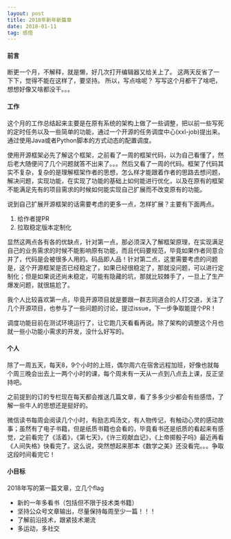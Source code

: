 ```yaml
---
layout: post
title: 2018年新年新篇章
date: 2018-01-11
tag: 感悟
---
```


#### 前言

断更一个月，不解释，就是懒，好几次打开编辑器又给关上了。
这两天反省了一下下，觉得不能在这样了，要坚持。
所以，写点啥呢？
写写这个月都干了啥吧，想想好像又啥都没干。。。

#### 工作

这个月的工作总结起来主要是在原有系统的架构上做了一些调整，把以前一些写死的定时任务以及一些简单的功能，通过一个开源的任务调度中心(xxl-job)提出来。通过使用Java或者Python脚本的方式动态的配置调度。

使用开源框架必先了解这个框架，之前看了一周的框架代码，以为自己看懂了，然后老大随便问了几个问题就答不出来了。。。然后又看了一周的代码。框架了代码其实不复杂，复杂的是理解框架作者的思想，怎么样才能跟着作者的思路去想问题，解决问题，实现功能，在实现了功能的基础上如何能进行优化，以及在原有的框架不能满足先有的项目需求的时候如何能实现自己扩展而不改变原有的功能。

说到自己扩展开源框架的话需要考虑的更多一点，怎样扩展？主要有下面两点。
1. 给作者提PR
2. 拉取稳定版本定制化

显然这两点各有各的优缺点，针对第一点，那必须深入了解框架原理，在实现满足自己的业务需求的时候不能影响原有功能，而且代码要规范，毕竟如果作者同意合并了，代码是会被很多人用的。码品即人品！针对第二点，这里需要考虑的问题是，这个开源框架是否已经稳定了，如果已经很稳定了，那就没问题，可以进行定制化；但是如果说还尚未稳定，可能有隐藏的坑，那就比较棘手了，一旦上了生产爆发问题，就很尴尬了。

我个人比较喜欢第一点，毕竟开源项目就是要跟一群志同道合的人打交道，关注了几个开源项目，也参与了一些问题的讨论，提过issue，下一步争取能提个PR！

调度功能目前在测试环境运行了，让它跑几天看看再说。除了架构的调整这个月也就一些小功能小需求的开发，没什么好写的。

#### 个人

除了一周五天，每天8，9个小时的上班，偶尔周六在宿舍远程加班，好像也就每个周三晚会出去上一两个小时的课，每个周末有一天从一点到八点去上课，反正坚持吧。

之前提到的订的专栏现在每天都会推送几篇文章，看了多多少少都会有些感悟，了解一些牛人的思想还是挺好的。

微信读书每周会阅读几个小时，有励志鸡汤文，有人物传记，有触动心灵的感动故事；虽然有了电子书籍，但是纸质书籍也会看的，毕竟看书还是纸质的看起来有感觉，之前看完了《活着》，《第七天》，《许三观献血记》，《上帝掷骰子吗》最近再看《人间失格》快看完了。这么说，突然想起来那本《数学之美》还没看完。。。争取这段时间看完它！

#### 小目标

2018年写的第一篇文章，立几个flag
- 新的一年多看书（包括但不限于技术类书籍）
- 坚持公众号文章输出，尽量保持每周至少一篇！！！
- 了解前沿技术，跟紧技术潮流
- 多运动，多社交